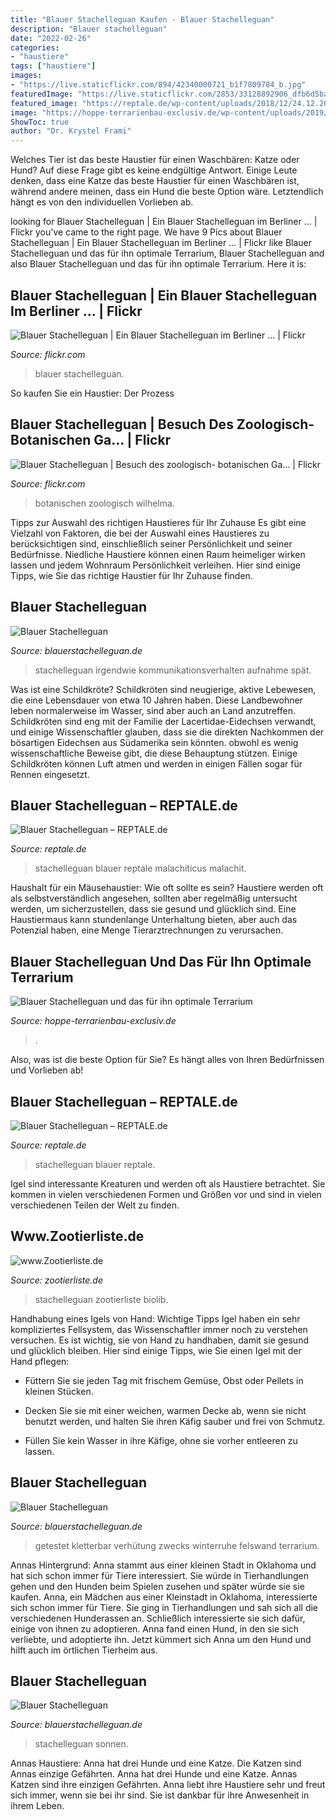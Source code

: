 ```yaml
---
title: "Blauer Stachelleguan Kaufen - Blauer Stachelleguan"
description: "Blauer stachelleguan"
date: "2022-02-26"
categories:
- "haustiere"
tags: ["haustiere"]
images:
- "https://live.staticflickr.com/894/42340000721_b1f7809784_b.jpg"
featuredImage: "https://live.staticflickr.com/2853/33128892906_dfb6d5ba9b_b.jpg"
featured_image: "https://reptale.de/wp-content/uploads/2018/12/24.12.2018l2-540x600.jpg"
image: "https://hoppe-terrarienbau-exclusiv.de/wp-content/uploads/2019/05/Stachelleguan2-1024x683.jpg"
ShowToc: true
author: "Dr. Krystel Frami"
---
```



Welches Tier ist das beste Haustier für einen Waschbären: Katze oder Hund?
Auf diese Frage gibt es keine endgültige Antwort. Einige Leute denken, dass eine Katze das beste Haustier für einen Waschbären ist, während andere meinen, dass ein Hund die beste Option wäre. Letztendlich hängt es von den individuellen Vorlieben ab.

	

		
looking for Blauer Stachelleguan | Ein Blauer Stachelleguan im Berliner … | Flickr you've came to the right page. We have 9 Pics about Blauer Stachelleguan | Ein Blauer Stachelleguan im Berliner … | Flickr like Blauer Stachelleguan und das für ihn optimale Terrarium, Blauer Stachelleguan and also Blauer Stachelleguan und das für ihn optimale Terrarium. Here it is:
		
    
## Blauer Stachelleguan | Ein Blauer Stachelleguan Im Berliner … | Flickr

<img loading=lazy src="https://live.staticflickr.com/894/42340000721_b1f7809784_b.jpg" onerror="this.onerror=null;this.src='https://tse4.mm.bing.net/th?id=OIP.apumk1KI41NTqYUGN8PHLgHaE8&amp;pid=15.1';" alt="Blauer Stachelleguan | Ein Blauer Stachelleguan im Berliner … | Flickr">

_Source: flickr.com_

>blauer stachelleguan. 

	

So kaufen Sie ein Haustier: Der Prozess

    
## Blauer Stachelleguan | Besuch Des Zoologisch- Botanischen Ga… | Flickr

<img loading=lazy src="https://live.staticflickr.com/2853/33128892906_dfb6d5ba9b_b.jpg" onerror="this.onerror=null;this.src='https://tse4.mm.bing.net/th?id=OIP.Ox_i3s-CFR2XXOncn5Y-bwHaE-&amp;pid=15.1';" alt="Blauer Stachelleguan | Besuch des zoologisch- botanischen Ga… | Flickr">

_Source: flickr.com_

>botanischen zoologisch wilhelma. 

	

Tipps zur Auswahl des richtigen Haustieres für Ihr Zuhause
Es gibt eine Vielzahl von Faktoren, die bei der Auswahl eines Haustieres zu berücksichtigen sind, einschließlich seiner Persönlichkeit und seiner Bedürfnisse. Niedliche Haustiere können einen Raum heimeliger wirken lassen und jedem Wohnraum Persönlichkeit verleihen. Hier sind einige Tipps, wie Sie das richtige Haustier für Ihr Zuhause finden.

    
## Blauer Stachelleguan

<img loading=lazy src="http://www.blauerstachelleguan.de/img/FenBully_400.jpg" onerror="this.onerror=null;this.src='https://tse2.mm.bing.net/th?id=OIP.WcYgBe5qPUg1JgBJZsS25AHaFX&amp;pid=15.1';" alt="Blauer Stachelleguan">

_Source: blauerstachelleguan.de_

>stachelleguan irgendwie kommunikationsverhalten aufnahme spät. 

	

Was ist eine Schildkröte?
Schildkröten sind neugierige, aktive Lebewesen, die eine Lebensdauer von etwa 10 Jahren haben. Diese Landbewohner leben normalerweise im Wasser, sind aber auch an Land anzutreffen. Schildkröten sind eng mit der Familie der Lacertidae-Eidechsen verwandt, und einige Wissenschaftler glauben, dass sie die direkten Nachkommen der bösartigen Eidechsen aus Südamerika sein könnten. obwohl es wenig wissenschaftliche Beweise gibt, die diese Behauptung stützen. Einige Schildkröten können Luft atmen und werden in einigen Fällen sogar für Rennen eingesetzt.

    
## Blauer Stachelleguan – REPTALE.de

<img loading=lazy src="https://reptale.de/wp-content/uploads/2018/12/24.12.2018l2-540x600.jpg" onerror="this.onerror=null;this.src='https://tse1.mm.bing.net/th?id=OIP.UY2MiskU4ONX23FeF-81NwHaIO&amp;pid=15.1';" alt="Blauer Stachelleguan – REPTALE.de">

_Source: reptale.de_

>stachelleguan blauer reptale malachiticus malachit. 

	

Haushalt für ein Mäusehaustier: Wie oft sollte es sein?
Haustiere werden oft als selbstverständlich angesehen, sollten aber regelmäßig untersucht werden, um sicherzustellen, dass sie gesund und glücklich sind. Eine Haustiermaus kann stundenlange Unterhaltung bieten, aber auch das Potenzial haben, eine Menge Tierarztrechnungen zu verursachen.

    
## Blauer Stachelleguan Und Das Für Ihn Optimale Terrarium

<img loading=lazy src="https://hoppe-terrarienbau-exclusiv.de/wp-content/uploads/2019/05/Stachelleguan2-1024x683.jpg" onerror="this.onerror=null;this.src='https://tse1.mm.bing.net/th?id=OIP.lmpWcTwDrAjmc8kZpyO7QgHaE8&amp;pid=15.1';" alt="Blauer Stachelleguan und das für ihn optimale Terrarium">

_Source: hoppe-terrarienbau-exclusiv.de_

>. 

	

Also, was ist die beste Option für Sie? Es hängt alles von Ihren Bedürfnissen und Vorlieben ab!

    
## Blauer Stachelleguan – REPTALE.de

<img loading=lazy src="https://reptale.de/wp-content/uploads/2018/12/Blauer_Stachelleguan_marionB_fotografie_Facebookseite.jpg" onerror="this.onerror=null;this.src='https://tse2.mm.bing.net/th?id=OIP.hqzH1-LWxqiK_dYgIooCXgHaE8&amp;pid=15.1';" alt="Blauer Stachelleguan – REPTALE.de">

_Source: reptale.de_

>stachelleguan blauer reptale. 

	

Igel sind interessante Kreaturen und werden oft als Haustiere betrachtet. Sie kommen in vielen verschiedenen Formen und Größen vor und sind in vielen verschiedenen Teilen der Welt zu finden.

    
## Www.Zootierliste.de

<img loading=lazy src="https://www.zootierliste.de/imagedb/3040204/3g4rlbh2/Blauer_Stachelleguan.jpg" onerror="this.onerror=null;this.src='https://tse4.mm.bing.net/th?id=OIP.8oeWDz-LjktVqAcljGcUfgHaJ4&amp;pid=15.1';" alt="www.Zootierliste.de">

_Source: zootierliste.de_

>stachelleguan zootierliste biolib. 

	

Handhabung eines Igels von Hand: Wichtige Tipps
Igel haben ein sehr kompliziertes Fellsystem, das Wissenschaftler immer noch zu verstehen versuchen. Es ist wichtig, sie von Hand zu handhaben, damit sie gesund und glücklich bleiben. Hier sind einige Tipps, wie Sie einen Igel mit der Hand pflegen:
- Füttern Sie sie jeden Tag mit frischem Gemüse, Obst oder Pellets in kleinen Stücken.

- Decken Sie sie mit einer weichen, warmen Decke ab, wenn sie nicht benutzt werden, und halten Sie ihren Käfig sauber und frei von Schmutz.

- Füllen Sie kein Wasser in ihre Käfige, ohne sie vorher entleeren zu lassen.

    
## Blauer Stachelleguan

<img loading=lazy src="http://www.blauerstachelleguan.de/img/FenNetzTerrarium_400.jpg" onerror="this.onerror=null;this.src='https://tse1.mm.bing.net/th?id=OIP.vJcSSZ1LyEkGL-AkjOGGSwAAAA&amp;pid=15.1';" alt="Blauer Stachelleguan">

_Source: blauerstachelleguan.de_

>getestet kletterbar verhütung zwecks winterruhe felswand terrarium. 

	

Annas Hintergrund: Anna stammt aus einer kleinen Stadt in Oklahoma und hat sich schon immer für Tiere interessiert. Sie würde in Tierhandlungen gehen und den Hunden beim Spielen zusehen und später würde sie sie kaufen.
Anna, ein Mädchen aus einer Kleinstadt in Oklahoma, interessierte sich schon immer für Tiere. Sie ging in Tierhandlungen und sah sich all die verschiedenen Hunderassen an. Schließlich interessierte sie sich dafür, einige von ihnen zu adoptieren. Anna fand einen Hund, in den sie sich verliebte, und adoptierte ihn. Jetzt kümmert sich Anna um den Hund und hilft auch im örtlichen Tierheim aus.

    
## Blauer Stachelleguan

<img loading=lazy src="http://www.blauerstachelleguan.de/img/Jungtiere4_800.jpg" onerror="this.onerror=null;this.src='https://tse3.mm.bing.net/th?id=OIP.5d8ExWrFsVaInei9Y3uCfAHaJf&amp;pid=15.1';" alt="Blauer Stachelleguan">

_Source: blauerstachelleguan.de_

>stachelleguan sonnen. 

	

Annas Haustiere: Anna hat drei Hunde und eine Katze. Die Katzen sind Annas einzige Gefährten.
Anna hat drei Hunde und eine Katze. Annas Katzen sind ihre einzigen Gefährten. Anna liebt ihre Haustiere sehr und freut sich immer, wenn sie bei ihr sind. Sie ist dankbar für ihre Anwesenheit in ihrem Leben.

